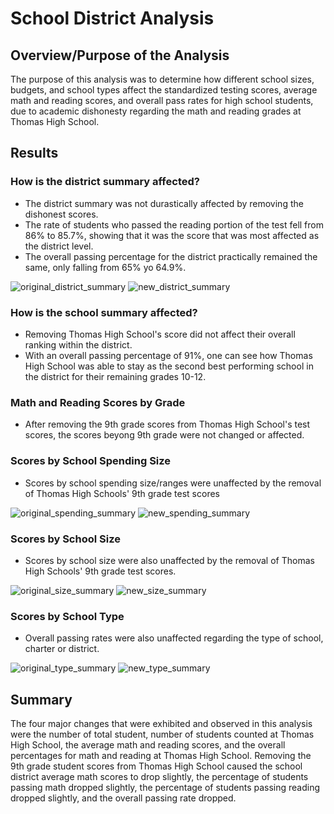 # School District Analysis

## Overview/Purpose of the Analysis

The purpose of this analysis was to determine how different school sizes, budgets, and school types affect the standardized testing scores, average math and reading scores, and overall pass rates for high school students, due to academic dishonesty regarding the math and reading grades at Thomas High School. 

## Results
### How is the district summary affected?

- The district summary was not durastically affected by removing the dishonest scores. 
- The rate of students who passed the reading portion of the test fell from 86% to 85.7%, showing that it was the score that was most affected as the district level.
- The overall passing percentage for the district practically remained the same, only falling from 65% yo 64.9%. 

![original_district_summary](https://user-images.githubusercontent.com/76556050/141662987-94733ca8-d759-474c-9357-721ae27877ce.png)
![new_district_summary](https://user-images.githubusercontent.com/76556050/141663055-e7febc76-0c55-4963-909e-644865e58342.png)

### How is the school summary affected?

- Removing Thomas High School's score did not affect their overall ranking within the district.
- With an overall passing percentage of 91%, one can see how Thomas High School was able to stay as the second best performing school in the district for their remaining grades 10-12. 

### Math and Reading Scores by Grade

- After removing the 9th grade scores from Thomas High School's test scores, the scores beyong 9th grade were not changed or affected.

### Scores by School Spending Size

- Scores by school spending size/ranges were unaffected by the removal of Thomas High Schools' 9th grade test scores 

![original_spending_summary](https://user-images.githubusercontent.com/76556050/141663158-e8667516-941a-47e0-aed1-803910aa6b32.png)
![new_spending_summary](https://user-images.githubusercontent.com/76556050/141663160-5c3ed738-aa83-4f4f-943e-b818eed24f91.png)

### Scores by School Size

- Scores by school size were also unaffected by the removal of Thomas High Schools' 9th grade test scores.

![original_size_summary](https://user-images.githubusercontent.com/76556050/141663189-898f7cc7-18a9-4b65-a27e-e6788f3d1a8d.png)
![new_size_summary](https://user-images.githubusercontent.com/76556050/141663191-122bde9a-e5f1-43c5-b08c-899c852a0c30.png)

### Scores by School Type

- Overall passing rates were also unaffected regarding the type of school, charter or district. 

![original_type_summary](https://user-images.githubusercontent.com/76556050/141663233-c21faa37-e28d-427c-af26-30180be39e48.png)
![new_type_summary](https://user-images.githubusercontent.com/76556050/141663237-c525f83b-72ae-408d-9fa3-833324b72413.png)

## Summary

The four major changes that were exhibited and observed in this analysis were the number of total student, number of students counted at Thomas High School, the average math and reading scores, and the overall percentages for math and reading at Thomas High School. Removing the 9th grade student scores from Thomas High School caused the school district average math scores to drop slightly, the percentage of students passing math dropped slightly, the percentage of students passing reading dropped slightly, and the overall passing rate dropped. 
